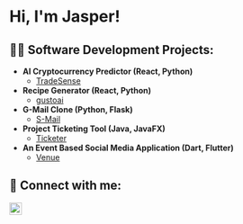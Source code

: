 <h1>Hi, I'm Jasper! <br/></h1>

<h2>👨‍💻 Software Development Projects:</h2>

- <b>AI Cryptocurrency Predictor (React, Python)</b>
  - [TradeSense]((https://github.com/jasper-nguyen/TradeSense))
- <b>Recipe Generator (React, Python)</b>
  - [gustoai](https://github.com/jasper-nguyen/gustoai)
- <b>G-Mail Clone (Python, Flask)</b>
  -  [S-Mail](https://github.com/jasper-nguyen/S-Mail)
- <b>Project Ticketing Tool (Java, JavaFX)</b>
  -  [Ticketer](https://github.com/jasper-nguyen/ProjectTicketingTool)
- <b>An Event Based Social Media Application (Dart, Flutter)</b>
  -  [Venue](https://github.com/jasper-nguyen/Venue)  


<h2> 🤳 Connect with me:</h2>

[<img align="left" alt="JasperNguyen | LinkedIn" width="22px" src="https://cdn.jsdelivr.net/npm/simple-icons@v3/icons/linkedin.svg" />][linkedin]

[linkedin]: https://www.linkedin.com/in/jasper-nguyen-578125259/

<!--
**jasper-nguyen/jasper-nguyen** is a ✨ _special_ ✨ repository because its `README.md` (this file) appears on your GitHub profile.

Here are some ideas to get you started:

- 🔭 I’m currently working on ...
- 🌱 I’m currently learning ...
- 👯 I’m looking to collaborate on ...
- 🤔 I’m looking for help with ...
- 💬 Ask me about ...
- 📫 How to reach me: ...
- 😄 Pronouns: ...
- ⚡ Fun fact: ...
-->
